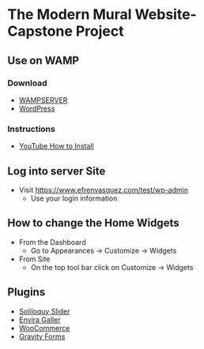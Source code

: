 # The Modern Mural Website- Capstone Project

## Use on WAMP
### Download
* [WAMPSERVER](http://www.wampserver.com/en/)
* [WordPress](https://wordpress.org/download/)

### Instructions
* [YouTube How to Install](https://www.youtube.com/watch?v=MHMV6tUuadA)

## Log into server Site
* Visit https://www.efrenvasquez.com/test/wp-admin
    * Use your login information

## How to change the Home Widgets
* From the Dashboard
    * Go to Appearances -> Customize ->  Widgets
* From Site
    * On the top tool bar click on Customize -> Widgets

## Plugins
* [Soliloquy Slider](http://soliloquywp.com/)
* [Envira Galler](http://enviragallery.com/)
* [WooCommerce](https://woocommerce.com/)
* [Gravity Forms](http://www.gravityforms.com/)
